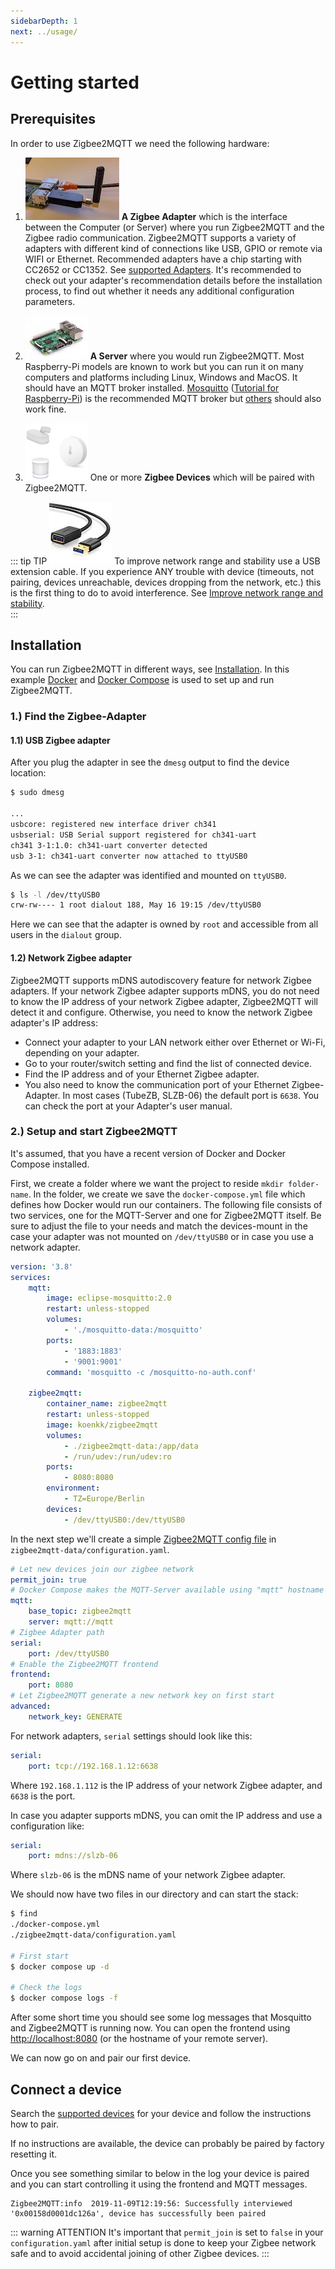 ```yaml
---
sidebarDepth: 1
next: ../usage/
---
```


# Getting started

## Prerequisites

In order to use Zigbee2MQTT we need the following hardware:

1. <img src="../../images/zzh.jpg" title="ZZH" class="float-left" /> **A Zigbee Adapter** which is the interface between the Computer (or Server) where you run Zigbee2MQTT and the Zigbee radio
   communication. Zigbee2MQTT supports a variety of adapters with different kind of connections like USB, GPIO or remote via WIFI or Ethernet.
   Recommended adapters have a chip starting with CC2652 or CC1352. See [supported Adapters](../adapters/README.md). It's recommended to check out your adapter's recommendation details before the installation process, to find out whether it needs any additional configuration parameters. <br class="clear" />

2. <img src="../../images/pi.jpg" title="Raspberry Pi" class="float-left" /> **A Server** where you would run Zigbee2MQTT. Most Raspberry-Pi models are known to work but you can run it on many computers and platforms including Linux, Windows and MacOS. It should have an MQTT broker installed. [Mosquitto](https://www.mosquitto.org/download/) ([Tutorial for Raspberry-Pi](https://randomnerdtutorials.com/how-to-install-mosquitto-broker-on-raspberry-pi/)) is the recommended MQTT broker but [others](https://mqtt.org/software/) should also work fine. <br class="clear" />

3. <img src="../../images/xiaomi_sensors.jpg" title="Zigbee devices" class="float-left" /> One or more **Zigbee Devices** which will be paired with Zigbee2MQTT. <br class="clear" />

::: tip TIP
<img alt="USB Cable" src="../../images/usb_extension_cable.jpg" class="float-left" /> To improve network range and stability use a USB extension cable. If you experience ANY trouble with device (timeouts, not pairing, devices unreachable, devices dropping from the network, etc.) this is the first thing to do to avoid interference.
See [Improve network range and stability](../../advanced/zigbee/02_improve_network_range_and_stability.md). <br class="clear" />
:::

## Installation

You can run Zigbee2MQTT in different ways, see [Installation](../installation/). In this example
[Docker](https://docs.docker.com/get-docker/) and [Docker Compose](https://docs.docker.com/compose/install/) is used to
set up and run Zigbee2MQTT.

### 1.) Find the Zigbee-Adapter

#### 1.1) USB Zigbee adapter

After you plug the adapter in see the `dmesg` output to find the device location:

```bash
$ sudo dmesg

...
usbcore: registered new interface driver ch341
usbserial: USB Serial support registered for ch341-uart
ch341 3-1:1.0: ch341-uart converter detected
usb 3-1: ch341-uart converter now attached to ttyUSB0
```

As we can see the adapter was identified and mounted on `ttyUSB0`.

```bash
$ ls -l /dev/ttyUSB0
crw-rw---- 1 root dialout 188, May 16 19:15 /dev/ttyUSB0
```

Here we can see that the adapter is owned by `root` and accessible from all users in the `dialout` group.

#### 1.2) Network Zigbee adapter

Zigbee2MQTT supports mDNS autodiscovery feature for network Zigbee adapters. If your network Zigbee adapter supports mDNS, you do not need to know the IP address of your network Zigbee adapter, Zigbee2MQTT will detect it and configure. Otherwise, you need to know the network Zigbee adapter's IP address:

- Connect your adapter to your LAN network either over Ethernet or Wi-Fi, depending on your adapter.
- Go to your router/switch setting and find the list of connected device.
- Find the IP address and of your Ethernet Zigbee adapter.
- You also need to know the communication port of your Ethernet Zigbee-Adapter. In most cases (TubeZB, SLZB-06) the default port is `6638`. You can check the port at your Adapter's user manual.

### 2.) Setup and start Zigbee2MQTT

It's assumed, that you have a recent version of Docker and Docker Compose installed.

First, we create a folder where we want the project to reside `mkdir folder-name`. In the folder, we create we save the `docker-compose.yml` file which defines how Docker would run our containers. The following file consists of two services, one for the MQTT-Server and one for Zigbee2MQTT itself. Be sure to adjust the file to your needs and match the devices-mount in the case your adapter was not mounted on `/dev/ttyUSB0` or in case you use a network adapter.

```yaml
version: '3.8'
services:
    mqtt:
        image: eclipse-mosquitto:2.0
        restart: unless-stopped
        volumes:
            - './mosquitto-data:/mosquitto'
        ports:
            - '1883:1883'
            - '9001:9001'
        command: 'mosquitto -c /mosquitto-no-auth.conf'

    zigbee2mqtt:
        container_name: zigbee2mqtt
        restart: unless-stopped
        image: koenkk/zigbee2mqtt
        volumes:
            - ./zigbee2mqtt-data:/app/data
            - /run/udev:/run/udev:ro
        ports:
            - 8080:8080
        environment:
            - TZ=Europe/Berlin
        devices:
            - /dev/ttyUSB0:/dev/ttyUSB0
```

In the next step we'll create a simple [Zigbee2MQTT config file](../configuration/) in `zigbee2mqtt-data/configuration.yaml`.

```yaml
# Let new devices join our zigbee network
permit_join: true
# Docker Compose makes the MQTT-Server available using "mqtt" hostname
mqtt:
    base_topic: zigbee2mqtt
    server: mqtt://mqtt
# Zigbee Adapter path
serial:
    port: /dev/ttyUSB0
# Enable the Zigbee2MQTT frontend
frontend:
    port: 8080
# Let Zigbee2MQTT generate a new network key on first start
advanced:
    network_key: GENERATE
```

For network adapters, `serial` settings should look like this:

```yaml
serial:
    port: tcp://192.168.1.12:6638
```

Where `192.168.1.112` is the IP address of your network Zigbee adapter, and `6638` is the port.

In case you adapter supports mDNS, you can omit the IP address and use a configuration like:

```yaml
serial:
    port: mdns://slzb-06
```

Where `slzb-06` is the mDNS name of your network Zigbee adapter.

We should now have two files in our directory and can start the stack:

```bash
$ find
./docker-compose.yml
./zigbee2mqtt-data/configuration.yaml

# First start
$ docker compose up -d

# Check the logs
$ docker compose logs -f
```

After some short time you should see some log messages that Mosquitto and Zigbee2MQTT is running now.
You can open the frontend using [http://localhost:8080](http://localhost:8080) (or the hostname of your remote server).

We can now go on and pair our first device.

## Connect a device

Search the [supported devices](../../supported-devices/) for your device and follow the instructions how to pair.

If no instructions are available, the device can probably be paired by factory resetting it.

Once you see something similar to below in the log your device is paired and you can start controlling it using the frontend and MQTT messages.

```
Zigbee2MQTT:info  2019-11-09T12:19:56: Successfully interviewed '0x00158d0001dc126a', device has successfully been paired
```

::: warning ATTENTION
It's important that `permit_join` is set to `false` in your `configuration.yaml` after initial setup is
done to keep your Zigbee network safe and to avoid accidental joining of other Zigbee devices.
:::
